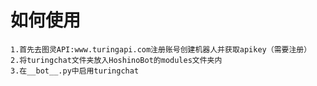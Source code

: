 如何使用
=======
    1.首先去图灵API:www.turingapi.com注册账号创建机器人并获取apikey（需要注册）
    2.将turingchat文件夹放入HoshinoBot的modules文件夹内
    3.在__bot__.py中启用turingchat

